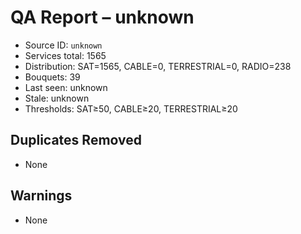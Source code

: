 # QA Report – unknown

- Source ID: `unknown`
- Services total: 1565
- Distribution: SAT=1565, CABLE=0, TERRESTRIAL=0, RADIO=238
- Bouquets: 39
- Last seen: unknown
- Stale: unknown
- Thresholds: SAT≥50, CABLE≥20, TERRESTRIAL≥20

## Duplicates Removed
- None

## Warnings
- None
